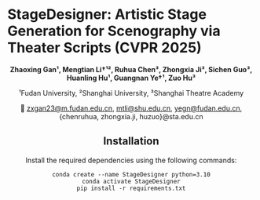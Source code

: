 # StageDesigner: Artistic Stage Generation for Scenography via Theater Scripts (CVPR 2025)

<div align = 'center'>
<b>Zhaoxing Gan¹, Mengtian Li†¹², Ruhua Chen³, Zhongxia Ji³,  
Sichen Guo³, Huanling Hu¹, Guangnan Ye†¹, Zuo Hu³</b>

¹Fudan University, ²Shanghai University, ³Shanghai Theatre Academy  

📧 zxgan23@m.fudan.edu.cn, mtli@shu.edu.cn, yegn@fudan.edu.cn, {chenruhua, zhongxia.ji, huzuo}@sta.edu.cn  
<div>

## Installation
Install the required dependencies using the following commands:
```
conda create --name StageDesigner python=3.10
conda activate StageDesigner
pip install -r requirements.txt
```
